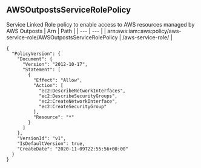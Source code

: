 
## AWSOutpostsServiceRolePolicy
Service Linked Role policy to enable access to AWS resources managed by AWS Outposts
| Arn | Path |
| --- | --- |
| arn:aws:iam::aws:policy/aws-service-role/AWSOutpostsServiceRolePolicy | /aws-service-role/ |
```
{
  "PolicyVersion": {
    "Document": {
      "Version": "2012-10-17",
      "Statement": [
        {
          "Effect": "Allow",
          "Action": [
            "ec2:DescribeNetworkInterfaces",
            "ec2:DescribeSecurityGroups",
            "ec2:CreateNetworkInterface",
            "ec2:CreateSecurityGroup"
          ],
          "Resource": "*"
        }
      ]
    },
    "VersionId": "v1",
    "IsDefaultVersion": true,
    "CreateDate": "2020-11-09T22:55:56+00:00"
  }
}
```
